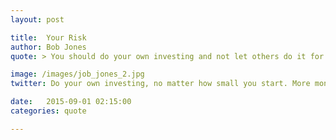 ```yaml
---
layout: post

title:  Your Risk
author: Bob Jones
quote: > You should do your own investing and not let others do it for you no matter how small your beginnings. You will make far more money with far less risk. 

image: /images/job_jones_2.jpg
twitter: Do your own investing, no matter how small you start. More money, less risk. Bob Jones http://quotes.stockflare.com/

date:   2015-09-01 02:15:00
categories: quote

---
```



